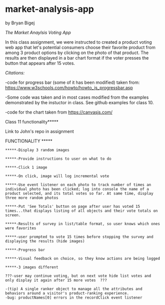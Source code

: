 # market-analysis-app

by Bryan Bigej

*The Market Anaylsis Voting App*

In this class assignment, we were instructed to created a product voting web app that let's potential consumers choose
their favorite product from among 3 product options by clicking on the photo of that product. The results are 
then displayed in a bar chart format if the voter presses the button that appears after 15 votes.

*Citations:* 

-code for progress bar (some of it has been modified) taken from:
https://www.w3schools.com/howto/howto_js_progressbar.asp

-Some code was taken and in most cases modified from the examples demonstrated by the instuctor in class. 
See github examples for class 10.

-code for the chart taken from https://canvasjs.com/


Class 11 functionality*****

Link to John's repo in assignment

FUNCTIONALITY *****

    *****-Display 3 random images

    *****-Provide instructions to user on what to do

    *****-Click 1 image

    *****-On click, image will log incremental vote 

    *****-Use event listener on each photo to track number of times an individual photo has been clicked; log into console the name of a product selected, and its total votes so far. At same time, display three more random photos

    *****-Put 'See Totals' button on page after user has voted 15 times...that displays listing of all objects and their vote totals on screen. 

    *****-Results of survey in list/table format, so user knows which ones were favorites

    *****-user prompted to vote 15 times before stopping the survey and displaying the results (hide images)

    *****-Progress bar

    *****-Visual feedback on choice, so they know actions are being logged

    *****-3 images different

    ???-user may continue voting, but on next vote hide list votes and only display it again after 15 more votes  ???

    -(tip) A single ranker object to manage all the attributes and behaviors around a visitor's product-ranking experience.
    -bug: productNames[0] errors in the recordClick event listener